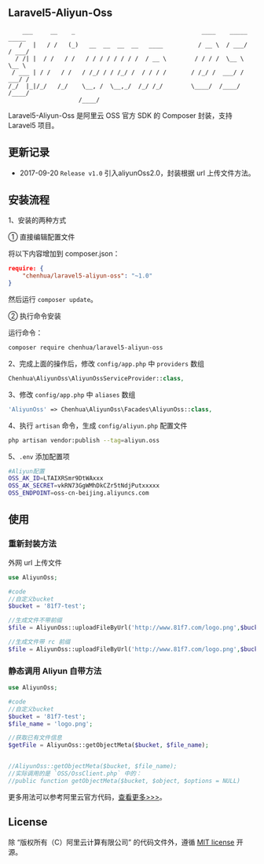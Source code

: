 Laravel5-Aliyun-Oss
---------

```
    ___     __    _                                    ____    _____   _____
   /   |   / /   (_)   __  __  __  __   ____          / __ \  / ___/  / ___/
  / /| |  / /   / /   / / / / / / / /  / __ \        / / / /  \__ \   \__ \
 / ___ | / /   / /   / /_/ / / /_/ /  / / / /       / /_/ /  ___/ /  ___/ /
/_/  |_|/_/   /_/    \__, /  \__,_/  /_/ /_/        \____/  /____/  /____/
                    /____/
```

Laravel5-Aliyun-Oss 是阿里云 OSS 官方 SDK 的 Composer 封装，支持 Laravel5 项目。


## 更新记录

* 2017-09-20 `Release v1.0` 引入aliyunOss2.0，封装根据 url 上传文件方法。

## 安装流程

1、安装的两种方式

① 直接编辑配置文件

将以下内容增加到 composer.json：

```json
require: {
    "chenhua/laravel5-aliyun-oss": "~1.0"
}
```

然后运行 `composer update`。

② 执行命令安装

运行命令：

```bash
composer require chenhua/laravel5-aliyun-oss
```

2、完成上面的操作后，修改 `config/app.php` 中 `providers` 数组

```php
Chenhua\AliyunOss\AliyunOssServiceProvider::class,
```

3、修改 `config/app.php` 中 `aliases` 数组

```php
'AliyunOss' => Chenhua\AliyunOss\Facades\AliyunOss::class,
```

4、执行 `artisan` 命令，生成 `config/aliyun.php` 配置文件

```bash
php artisan vendor:publish --tag=aliyun.oss
```

5、`.env` 添加配置项

```bash
#Aliyun配置
OSS_AK_ID=LTAIXRSmr9DtWAxxx
OSS_AK_SECRET=vkRN73GgWMhDkCZr5tNdjPutxxxxx
OSS_ENDPOINT=oss-cn-beijing.aliyuncs.com
```

## 使用

### 重新封装方法

外网 url 上传文件

```php
use AliyunOss;

#code
//自定义bucket
$bucket = '81f7-test';

//生成文件不带前缀
$file = AliyunOss::uploadFileByUrl('http://www.81f7.com/logo.png',$bucket);

//生成文件带 rc 前缀
$file = AliyunOss::uploadFileByUrl('http://www.81f7.com/logo.png',$bucket,'rc');
```

### 静态调用 Aliyun 自带方法

```php
use AliyunOss;

#code
//自定义bucket
$bucket = '81f7-test';
$file_name = 'logo.png';

//获取已有文件信息
$getFile = AliyunOss::getObjectMeta($bucket, $file_name);


//AliyunOss::getObjectMeta($bucket, $file_name);
//实际调用的是 `OSS/OssClient.php` 中的：
//public function getObjectMeta($bucket, $object, $options = NULL)

```

更多用法可以参考阿里云官方代码，[查看更多>>>](https://github.com/aliyun/aliyun-oss-php-sdk/blob/master/src/OSS/OssClient.php)。

## License
除 “版权所有（C）阿里云计算有限公司” 的代码文件外，遵循 [MIT license](http://opensource.org/licenses/MIT) 开源。


